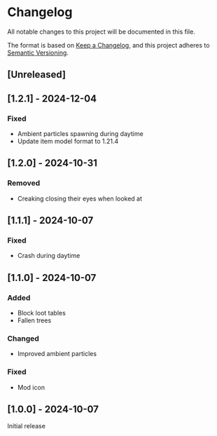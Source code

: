 # Changelog
All notable changes to this project will be documented in this file.

The format is based on [Keep a Changelog](https://keepachangelog.com/en/1.0.0/),
and this project adheres to [Semantic Versioning](https://semver.org/spec/v2.0.0.html).

## [Unreleased]

## [1.2.1] - 2024-12-04
### Fixed
- Ambient particles spawning during daytime
- Update item model format to 1.21.4

## [1.2.0] - 2024-10-31
### Removed
- Creaking closing their eyes when looked at

## [1.1.1] - 2024-10-07
### Fixed
- Crash during daytime

## [1.1.0] - 2024-10-07
### Added
- Block loot tables
- Fallen trees

### Changed
- Improved ambient particles

### Fixed
- Mod icon

## [1.0.0] - 2024-10-07
Initial release